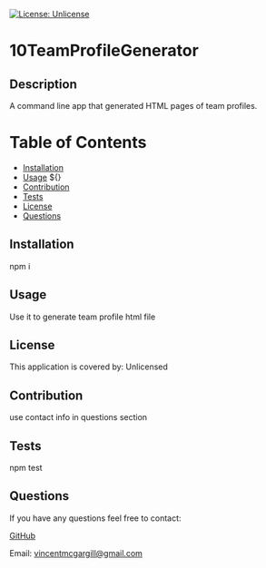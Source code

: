 [![License: Unlicense](https://img.shields.io/badge/license-Unlicense-blue.svg)](http://unlicense.org/)
 
# 10TeamProfileGenerator
 
 ## Description 
A command line app that generated HTML pages of team profiles.
 
# Table of Contents 
- [Installation](#installation) 
- [Usage](#usage) ${} 
- [Contribution](#contribution) 
- [Tests](#tests) 
- [License](#license) 
- [Questions](#questions) 
 
## Installation 
npm i
 
## Usage 
Use it to generate team profile html file
 
## License 
This application is covered by: Unlicensed
 
## Contribution 
use contact info in questions section
 
## Tests 
npm test
 
## Questions 
If you have any questions feel free to contact: 
 
[GitHub](https://github.com/vmcgargill) 
 
Email: [vincentmcgargill@gmail.com](mailto:vincentmcgargill@gmail.com)
